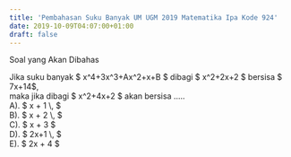 ```yaml
---
title: 'Pembahasan Suku Banyak UM UGM 2019 Matematika Ipa Kode 924'
date: 2019-10-09T04:07:00+01:00
draft: false
---
```


  
Soal yang Akan Dibahas  
  
  
  
Jika suku banyak $ x^4+3x^3+Ax^2+x+B $ dibagi $ x^2+2x+2 $ bersisa $ 7x+14$,  
maka jika dibagi $ x^2+4x+2 $ akan bersisa .....  
A). $ x + 1 \\, $  
B). $ x + 2 \\, $  
C). $ x + 3 $  
D). $ 2x+1 \\, $  
E). $ 2x + 4 $